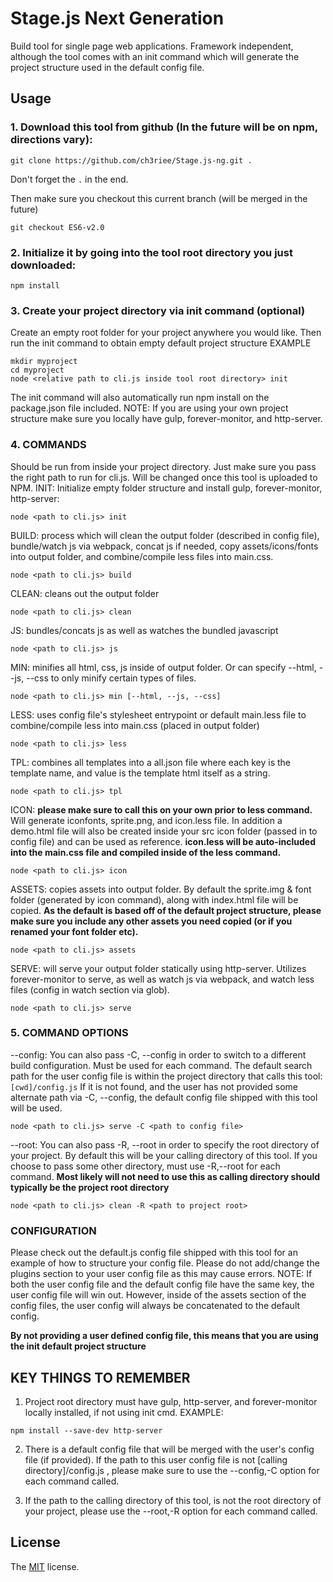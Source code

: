 # Stage.js Next Generation
Build tool for single page web applications. Framework independent, although the tool comes with an init command which will 
generate the project structure used in the default config file. 
## Usage
### 1. Download this tool from github (In the future will be on npm, directions vary):
```
git clone https://github.com/ch3riee/Stage.js-ng.git .
```
Don't forget the `.` in the end.

Then make sure you checkout this current branch (will be merged in the future)

```
git checkout ES6-v2.0
```

### 2. Initialize it by going into the tool root directory you just downloaded:
```
npm install
```
### 3. Create your project directory via init command (optional)
Create an empty root folder for your project anywhere you would like.
Then run the init command to obtain empty default project structure
EXAMPLE
```
mkdir myproject
cd myproject
node <relative path to cli.js inside tool root directory> init 
```
The init command will also automatically run npm install on the package.json file included.
NOTE: If you are using your own project structure make sure you locally have gulp, forever-monitor, and http-server. 
### 4. COMMANDS
Should be run from inside your project directory. Just make sure you pass the right path to run for cli.js.
Will be changed once this tool is uploaded to NPM.
INIT: Initialize empty folder structure and install gulp, forever-monitor, http-server:
```
node <path to cli.js> init

```
BUILD: process which will clean the output folder (described in config file), bundle/watch js via webpack, concat js if needed, 
copy assets/icons/fonts into output folder, and combine/compile less files into main.css.
```
node <path to cli.js> build
```
CLEAN: cleans out the output folder
```
node <path to cli.js> clean
```
JS: bundles/concats js as well as watches the bundled javascript
```
node <path to cli.js> js
```
MIN: minifies all html, css, js inside of output folder. Or can specify --html, --js, --css to only minify certain types of files.
```
node <path to cli.js> min [--html, --js, --css]
```
LESS: uses config file's stylesheet entrypoint or default main.less file to combine/compile less into main.css (placed in output folder)
```
node <path to cli.js> less
```
TPL: combines all templates into a all.json file where each key is the template name, and value is the template html itself as a string.
```
node <path to cli.js> tpl
```
ICON: **please make sure to call this on your own prior to less command.**
Will generate iconfonts, sprite.png, and icon.less file.
In addition a demo.html file will also be created inside your src icon folder (passed in to config file) and can be used as reference.
**icon.less will be auto-included into the main.css file and compiled inside of the less command.**
```
node <path to cli.js> icon
```
ASSETS: copies assets into output folder. By default the sprite.img & font folder (generated by icon command), along with
index.html file will be copied. **As the default is based off of the default project structure, please make sure you include any
other assets you need copied (or if you renamed your font folder etc).**
```
node <path to cli.js> assets
```
SERVE: will serve your output folder statically using http-server. Utilizes forever-monitor to serve, as well as watch js via webpack,
and watch less files (config in watch section via glob).
```
node <path to cli.js> serve
```
### 5. COMMAND OPTIONS
--config: You can also pass -C, --config <path to user config file> in order to switch to a different build configuration. Must be 
used for each command. The default search path for the user config file is within the project directory that calls this tool: `[cwd]/config.js`
If it is not found, and the user has not provided some alternate path via -C, --config, the default config file shipped with this 
tool will be used.
```
node <path to cli.js> serve -C <path to config file>
```
--root: You can also pass -R, --root <path to project root directory> in order to specify the root directory of your project. By
default this will be your calling directory of this tool. If you choose to pass some other directory, must use -R,--root for 
each command. **Most likely will not need to use this as calling directory should typically be the project root directory**
```
node <path to cli.js> clean -R <path to project root>
```
### CONFIGURATION
Please check out the default.js config file shipped with this tool for an example of how to structure your config file.
Please do not add/change the plugins section to your user config file as this may cause errors. 
NOTE: If both the user config file and the default config file have the same key, the user config file will win out. 
However, inside of the assets section of the config files, the user config will always be concatenated to the default
config.

**By not providing a user defined config file, this means that you are using the init default project structure**

## KEY THINGS TO REMEMBER
1) Project root directory must have gulp, http-server, and forever-monitor locally installed, if not using init cmd.
EXAMPLE:
```
npm install --save-dev http-server
```
2) There is a default config file that will be merged with the user's config file (if provided). If the path to this
user config file is not [calling directory]/config.js , please make sure to use the --config,-C option for each command called.

3) If the path to the calling directory of this tool, is not the root directory of your project, please use the --root,-R option
for each command called.


## License
The [MIT](LICENSE) license.
